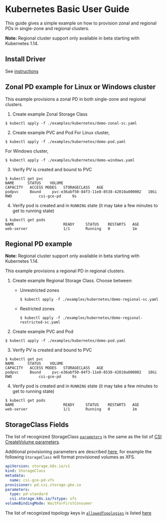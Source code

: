 # Kubernetes Basic User Guide
This guide gives a simple example on how to provision zonal and regional PDs in single-zone and regional clusters.

**Note:** Regional cluster support only available in beta starting with
Kubernetes 1.14.

## Install Driver

See [instructions](driver-install.md)

## Zonal PD example for Linux or Windows cluster
This example provisions a zonal PD in both single-zone and regional clusters.

1. Create example Zonal Storage Class
```
$ kubectl apply -f ./examples/kubernetes/demo-zonal-sc.yaml
```

2. Create example PVC and Pod
For Linux cluster,
```
$ kubectl apply -f ./examples/kubernetes/demo-pod.yaml
```

For Windows cluster,
```
$ kubectl apply -f ./examples/kubernetes/demo-windows.yaml
```

3. Verify PV is created and bound to PVC
```
$ kubectl get pvc
NAME      STATUS    VOLUME                                     CAPACITY   ACCESS MODES   STORAGECLASS   AGE
podpvc     Bound     pvc-e36abf50-84f3-11e8-8538-42010a800002   10Gi       RWO            csi-gce-pd     9s
```

4. Verify pod is created and in `RUNNING` state (it may take a few minutes to get to running state)
```
$ kubectl get pods
NAME                      READY     STATUS    RESTARTS   AGE
web-server                1/1       Running   0          1m
```

## Regional PD example

**Note:** Regional cluster support only available in beta starting with
Kubernetes 1.14.

This example provisions a regional PD in regional clusters.

1. Create example Regional Storage Class. Choose between:

    * Unrestricted zones
      ```
      $ kubectl apply -f ./examples/kubernetes/demo-regional-sc.yaml
      ```

    * Restricted zones
      ```
      $ kubectl apply -f ./examples/kubernetes/demo-regional-restricted-sc.yaml
      ```

2. Create example PVC and Pod
```
$ kubectl apply -f ./examples/kubernetes/demo-pod.yaml
```

3. Verify PV is created and bound to PVC
```
$ kubectl get pvc
NAME      STATUS    VOLUME                                     CAPACITY   ACCESS MODES   STORAGECLASS   AGE
podpvc     Bound     pvc-e36abf50-84f3-11e8-8538-42010a800002   10Gi       RWO            csi-gce-pd     9s
```

4. Verify pod is created and in `RUNNING` state (it may take a few minutes to get to running state)
```
$ kubectl get pods
NAME                      READY     STATUS    RESTARTS   AGE
web-server                1/1       Running   0          1m
```

## StorageClass Fields

The list of recognized StorageClass [`parameters`](https://kubernetes.io/docs/concepts/storage/storage-classes/#parameters) is the same as the list of [CSI CreateVolume parameters](../../../README.md#createvolume-parameters).

Additional provisioning parameters are described
[here](https://kubernetes-csi.github.io/docs/external-provisioner.html), for
example the following `StorageClass` will format provisioned volumes as XFS.

```yaml
apiVersion: storage.k8s.io/v1
kind: StorageClass
metadata:
  name: csi-gce-pd-xfs
provisioner: pd.csi.storage.gke.io
parameters:
  type: pd-standard
  csi.storage.k8s.io/fstype: xfs
volumeBindingMode: WaitForFirstConsumer
```

The list of recognized topology keys in [`allowedTopologies`](https://kubernetes.io/docs/concepts/storage/storage-classes/#allowed-topologies) is listed [here](../../../README.md#topology)

